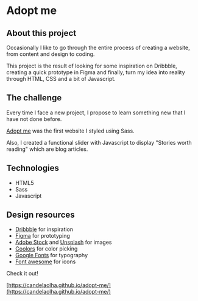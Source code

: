 # Adopt me

## About this project

Occasionally I like to go through the entire process of creating a website, from content and design to coding.

This project is the result of looking for some inspiration on Dribbble, creating a quick prototype in Figma and finally, turn my idea into reality through HTML, CSS and a bit of Javascript.

## The challenge

Every time I face a new project, I propose to learn something new that I have not done before.

[Adopt me](https://candelaolha.github.io/adopt-me/) was the first website I styled using Sass.

Also, I created a functional slider with Javascript to display "Stories worth reading" which are blog articles.

## Technologies

- HTML5
- Sass
- Javascript

## Design resources

- [Dribbble](https://dribbble.com/) for inspiration
- [Figma](https://www.figma.com/) for prototyping
- [Adobe Stock](https://stock.adobe.com/) and [Unsplash](https://unsplash.com/) for images
- [Coolors](https://coolors.co/) for color picking
- [Google Fonts](https://fonts.google.com/) for typography
- [Font awesome](https://fontawesome.com/) for icons

Check it out!

[https://candelaolha.github.io/adopt-me/](https://candelaolha.github.io/adopt-me/)
